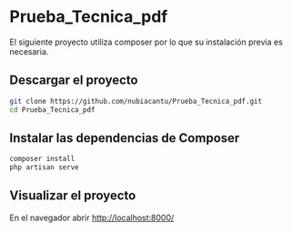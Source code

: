 # Prueba_Tecnica_pdf
El siguiente proyecto utiliza composer por lo que su instalación previa es necesaria.

## Descargar el proyecto
```bash
git clone https://github.com/nubiacantu/Prueba_Tecnica_pdf.git
cd Prueba_Tecnica_pdf
```

## Instalar las dependencias de Composer
```bash
composer install
php artisan serve
```

## Visualizar el proyecto 
En el navegador abrir [http://localhost:8000/](http://localhost:8000/)
